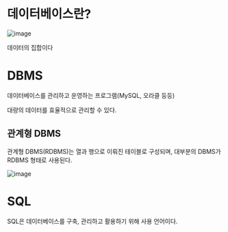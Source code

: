 # 데이터베이스란?
![image](https://user-images.githubusercontent.com/102791105/201008448-d69f8c6a-9ab4-475b-90ed-aa99c2225b66.png)


데이터의 집합이다

# DBMS

데이터베이스를 관리하고 운영하는 프로그램(MySQL, 오라클 등등)

대량의 데이터를 효율적으로 관리할 수 있다.

## 관계형 DBMS

관계형 DBMS(RDBMS)는 열과 행으로 이뤄진 테이블로 구성되며, 대부분의 DBMS가 RDBMS 형태로 사용된다.

![image](https://user-images.githubusercontent.com/102791105/201008557-2f1d090f-fb88-4a67-9f4e-e300b6939cae.png)

# SQL

SQL은 데이터베이스를 구축, 관리하고 활용하기 위해 사용 언어이다.
